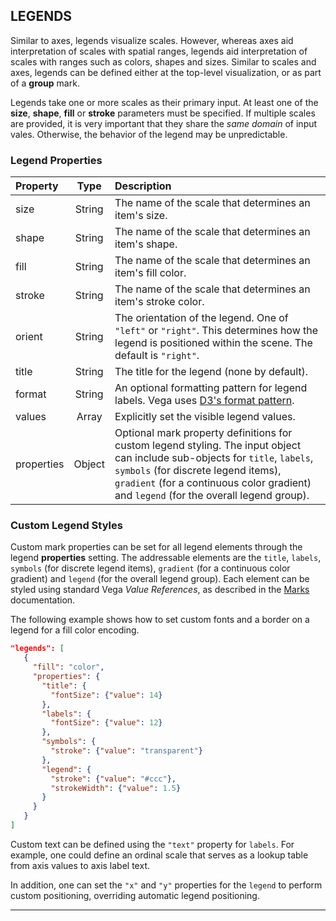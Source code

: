 ## LEGENDS


Similar to axes, legends visualize scales. However, whereas axes aid interpretation of scales with spatial ranges, legends aid interpretation of scales with ranges such as colors, shapes and sizes. Similar to scales and axes, legends can be defined either at the top-level visualization, or as part of a __group__ mark.

Legends take one or more scales as their primary input. At least one of the __size__, __shape__, __fill__ or __stroke__ parameters must be specified. If multiple scales are provided, it is very important that they share the _same domain_ of input vales. Otherwise, the behavior of the legend may be unpredictable.

### Legend Properties

| Property      | Type          | Description    |
| :------------ |:-------------:| :------------- |
| size          | String        | The name of the scale that determines an item's size.|
| shape         | String        | The name of the scale that determines an item's shape.|
| fill          | String        | The name of the scale that determines an item's fill color.|
| stroke        | String        | The name of the scale that determines an item's stroke color.|
| orient        | String        | The orientation of the legend. One of `"left"` or `"right"`. This determines how the legend is positioned within the scene. The default is `"right"`.|
| title         | String        | The title for the legend (none by default).|
| format        | String        | An optional formatting pattern for legend labels. Vega uses [D3's format pattern](https://github.com/mbostock/d3/wiki/Formatting).|
| values        | Array         | Explicitly set the visible legend values.|
| properties    | Object        | Optional mark property definitions for custom legend styling. The input object can include sub-objects for `title`, `labels`, `symbols` (for discrete legend items), `gradient` (for a continuous color gradient) and `legend` (for the overall legend group).|

### Custom Legend Styles
Custom mark properties can be set for all legend elements through the legend __properties__ setting. The addressable elements are the `title`, `labels`, `symbols` (for discrete legend items), `gradient` (for a continuous color gradient) and `legend` (for the overall legend group). Each element can be styled using standard Vega _Value References_, as described in the [Marks](#marks) documentation.

The following example shows how to set custom fonts and a border on a legend for a fill color encoding.
```json
"legends": [
   {
     "fill": "color",
     "properties": {
       "title": {
         "fontSize": {"value": 14}
       },
       "labels": {
         "fontSize": {"value": 12}
       },
       "symbols": {
         "stroke": {"value": "transparent"}
       },
       "legend": {
         "stroke": {"value": "#ccc"},
         "strokeWidth": {"value": 1.5}
       }
     }
   }
]
```

Custom text can be defined using the `"text"` property for `labels`. For example, one could define an ordinal scale that serves as a lookup table from axis values to axis label text.

In addition, one can set the `"x"` and `"y"` properties for the `legend` to perform custom positioning, overriding automatic legend positioning.


-----
